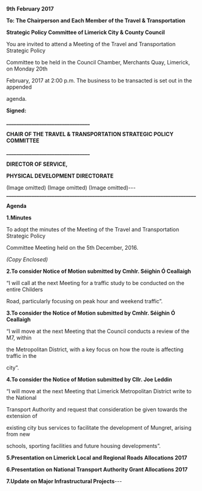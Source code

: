 **9th** **February 2017**

**To: The Chairperson and Each Member of the Travel & Transportation**

**Strategic Policy Committee of Limerick City & County Council**

You are invited to attend a Meeting of the Travel and Transportation Strategic Policy

Committee to be held in the Council Chamber, Merchants Quay, Limerick, on Monday 20th

February, 2017 at 2:00 p.m. The business to be transacted is set out in the appended

agenda.

**Signed:**

**\_\_\_\_\_\_\_\_\_\_\_\_\_\_\_\_\_\_\_\_\_\_\_\_\_\_\_\_\_\_\_\_\_**

**CHAIR OF THE TRAVEL & TRANSPORTATION STRATEGIC POLICY COMMITTEE**

**\_\_\_\_\_\_\_\_\_\_\_\_\_\_\_\_\_\_\_\_\_\_\_\_\_\_\_\_\_\_\_\_\_**

**DIRECTOR OF SERVICE,**

**PHYSICAL DEVELOPMENT DIRECTORATE**

(Image omitted)
(Image omitted)
(Image omitted)---
**\_\_\_\_\_\_\_\_\_\_\_\_\_\_\_\_\_\_\_\_\_\_\_\_\_\_\_\_\_\_\_\_\_\_\_\_\_\_\_\_\_\_\_\_\_\_\_\_\_\_\_\_\_\_\_\_\_\_\_\_\_\_\_\_\_\_\_\_\_\_\_\_\_\_\_**

**Agenda**

**1.Minutes**

To adopt the minutes of the Meeting of the Travel and Transportation Strategic Policy

Committee Meeting held on the 5th December, 2016.

*(Copy Enclosed)*

**2.To consider Notice of Motion submitted by Cmhlr. Séighin Ó Ceallaigh**

“I will call at the next Meeting for a traffic study to be conducted on the entire Childers

Road, particularly focusing on peak hour and weekend traffic”.

**3.To consider the Notice of Motion submitted by Cmhlr. Séighin Ó Ceallaigh**

“I will move at the next Meeting that the Council conducts a review of the M7, within

the Metropolitan District, with a key focus on how the route is affecting traffic in the

city”.

**4.To consider the Notice of Motion submitted by Cllr. Joe Leddin**

“I will move at the next Meeting that Limerick Metropolitan District write to the National

Transport Authority and request that consideration be given towards the extension of

existing city bus services to facilitate the development of Mungret, arising from new

schools, sporting facilities and future housing developments”.

**5.Presentation on Limerick Local and Regional Roads Allocations 2017**

**6.Presentation on National Transport Authority Grant Allocations 2017**

**7.Update on Major Infrastructural Projects**---
